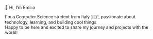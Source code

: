 👋 Hi, I'm Emilio

I'm a Computer Science student from Italy 🇮🇹, passionate about technology, learning, and building cool things.  
Happy to be here and excited to share my journey and projects with the world!
